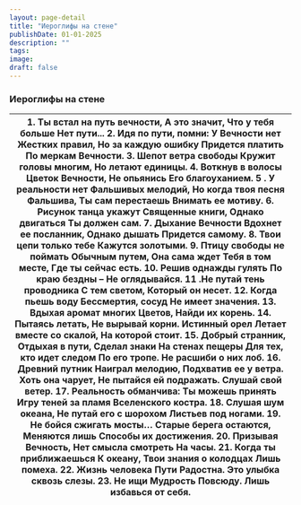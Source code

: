 ```yaml
---
layout: page-detail
title: "Иероглифы на стене"
publishDate: 01-01-2025
description: ""
tags:
image:
draft: false
---
```


### Иероглифы на стене

| 1\. Ты встал на путь вечности,  А это значит,  Что у тебя больше  Нет пути...  2\. Идя по пути, помни:  У Вечности нет  Жестких правил,  Но за каждую ошибку  Придется платить  По меркам Вечности.  3\. Шепот ветра свободы  Кружит головы многим,  Но летают единицы.  4\. Воткнув в волосы  Цветок Вечности,  Не опьянись  Его благоуханием.  5 . У реальности нет  Фальшивых мелодий,  Но когда твоя песня  Фальшива,  Ты сам перестаешь  Внимать ее мотиву.  6\. Рисунок танца укажут  Священные книги,  Однако двигаться  Ты должен сам.  7\. Дыхание Вечности  Вдохнет ее посланник,  Однако дышать  Придется самому.  8\. Твои цепи только тебе  Кажутся золотыми.  9\. Птицу свободы не поймать  Обычным путем,  Она сама ждет  Тебя в том месте,  Где ты сейчас есть.  10\. Решив однажды гулять  По краю бездны –  Не оглядывайся.  11 .Не путай тень проводника  С тем светом,  Который он несет.  12\. Когда пьешь воду  Бессмертия, сосуд  Не имеет значения.  13\. Вдыхая аромат многих  Цветов,  Найди их корень.  14\. Пытаясь летать,  Не вырывай корни.  Истинный орел  Летает вместе со скалой,  На которой стоит.  15\. Добрый странник,  Отдыхая в пути,  Сделал знаки  На стенах пещеры  Для тех, кто идет следом  По его тропе.  Не расшиби о них лоб.  16\. Древний путник  Наиграл мелодию,  Подхватив ее у ветра.  Хоть она чарует,  Не пытайся ей подражать.  Слушай свой ветер.  17\. Реальность обманчива:  Ты можешь принять  Игру теней за пламя  Вселенского костра.  18\. Слушая шум океана,  Не путай его с шорохом  Листьев под ногами.  19\. Не бойся сжигать мосты…  Старые берега остаются,  Меняются лишь  Способы их достижения.  20\. Призывая Вечность,  Нет смысла смотреть  На часы.  21\. Когда ты приближаешься  К океану,  Твои знания о колодцах  Лишь помеха.  22\. Жизнь человека Пути  Радостна.  Это улыбка сквозь слезы.  23\. Не ищи Мудрость  Повсюду.  Лишь избавься от себя. |
| -------------------------------------------------------------------------------------------------------------------------------------------------------------------------------------------------------------------------------------------------------------------------------------------------------------------------------------------------------------------------------------------------------------------------------------------------------------------------------------------------------------------------------------------------------------------------------------------------------------------------------------------------------------------------------------------------------------------------------------------------------------------------------------------------------------------------------------------------------------------------------------------------------------------------------------------------------------------------------------------------------------------------------------------------------------------------------------------------------------------------------------------------------------------------------------------------------------------------------------------------------------------------------------------------------------------------------------------------------------------------------------------------------------------------------------------------------------------------------------------------------------------------------------------------------------------------------------------------------------------------------------------------------------------------------------------------------------------------------------------------------------------------------------------------------------------------------------------------------------------------------------------------------------------------------------- |
  
  
